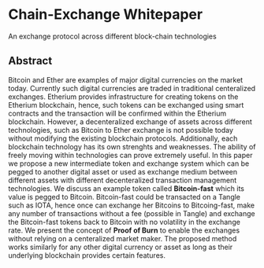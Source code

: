# Chain-Exchange Whitepaper
An exchange protocol across different block-chain technologies

## Abstract
Bitcoin and Ether are examples of major digital currencies on the market today. Currently such digital currencies are traded in traditional centeralized exchanges. Etherium provides infrastructure for creating tokens on the Etherium blockchain, hence, such tokens can be exchanged using smart contracts and the transaction will be confirmed within the Etherium blockchain. However, a decenteralized exchange of assets across different technologies, such as Bitcoin to Ether exchange is not possible today without modifying the existing blockchain protocols. Additionally, each blockchain technology has its own strenghts and weaknesses. The ability of freely moving within technologies can prove extremely useful. In this paper we propose a new intermediate token and exchange system which can be pegged to another digital asset or used as exchange medium between different assets with different decenteralized transaction management technologies. We discuss an example token called **Bitcoin-fast** which its value is pegged to Bitcoin. Bitcoin-fast could be transacted on a Tangle such as IOTA, hence once can exchange her Bitcoins to Bitcoing-fast, make any number of transactions without a fee (possible in Tangle) and exchange the Bitcoin-fast tokens back to Bitcoin with no volatility in the exchange rate. We present the concept of **Proof of Burn** to enable the exchanges without relying on a centeralized market maker. The proposed method works similarly for any other digital currency or asset as long as their underlying blockchain provides certain features.

